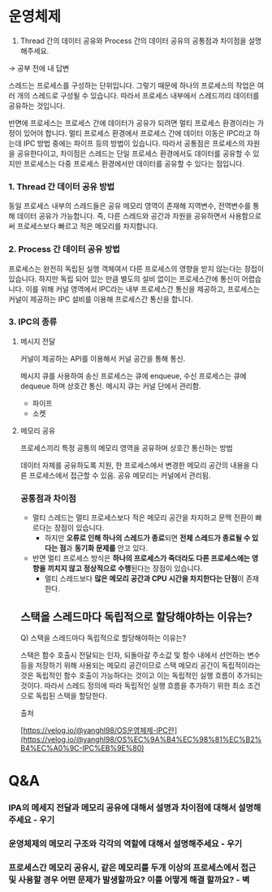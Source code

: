 # 운영체제

1. Thread 간의 데이터 공유와 Process 간의 데이터 공유의 공통점과 차이점을 설명해주세요.

→ 공부 전에 내 답변

스레드는 프로세스를 구성하는 단위입니다. 그렇기 때문에 하나의 프로세스의 작업은 여러 개의 스레드로 구성될 수 있습니다. 따라서 프로세스 내부에서 스레드끼리 데이터를 공유하는 것입니다.

반면에 프로세스는 프로세스 간에 데이터가 공유가 되려면 멀티 프로세스 환경이라는 가정이 있어야 합니다. 멀티 프로세스 환경에서 프로세스 간에 데이터 이동은 IPC라고 하는데 IPC 방법 중에는 파이프 등의 방법이 있습니다. 따라서 공통점은 프로세스의 자원을 공유한다이고, 차이점은 스레드는 단일 프로세스 환경에서도 데이터를 공유할 수 있지만 프로세스는 다중 프로세스 환경에서만 데이터를 공유할 수 있다는 점입니다.

### 1. Thread 간 데이터 공유 방법

동일 프로세스 내부의 스레드들은 공유 메모리 영역이 존재해 지역변수, 전역변수를 통해 데이터 공유가 가능합니다. 즉, 다른 스레드와 공간과 자원을 공유하면서 사용함으로써 프로세스보다 빠르고 적은 메모리를 차지합니다.

### 2. Process 간 데이터 공유 방법

프로세스는 완전히 독립된 실행 객체여서 다른 프로세스의 영향을 받지 않는다는 장접이 있습니다. 하지만 독립 되어 있는 만큼 별도의 설비 없이는 프로세스간에 통신이 어렵습니다. 이를 위해 커널 영역에서 IPC라는 내부 프로세스간 통신을 제공하고, 프로세스는 커널이 제공하는 IPC 설비를 이용해 프로세스간 통신을 합니다.

### 3. IPC의 종류

1. 메시지 전달
    
    커널이 제공하는 API를 이용해서 커널 공간을 통해 통신.
    
    메시지 큐를 사용하여 송신 프로세스는 큐에 enqueue, 수신 프로세스는 큐에 dequeue 하며 상호간 통신. 메시지 큐는 커널 단에서 관리함.
    
    - 파이프
    - 소켓
2. 메모리 공유
    
    프로세스끼리 특정 공통의 메모리 영역을 공유하며 상호간 통신하는 방법
    
    데이터 자체를 공유하도록 지원, 한 프로세스에서 변경한 메모리 공간의 내용을 다른 프로세스에서 접근할 수 있음. 공유 메모리는 커널에서 관리됨.
    
    ### 공통점과 차이점
    
    - 멀티 스레드는 멀티 프로세스보다 적은 메모리 공간을 차지하고 문맥 전환이 빠르다는 장점이 있습니다.
        - 하지만 **오류로 인해 하나의 스레드가 종료**되면 **전체 스레드가 종료될 수 있다는 점**과 **동기화 문제를** 안고 있다.
    - 반면 멀티 프로세스 방식은 **하나의 프로세스가 죽더라도 다른 프로세스에는 영향을 끼치지 않고 정상적으로 수행**된다는 장점이 있습니다.
        - 멀티 스레드보다 **많은 메모리 공간과 CPU 시간을 차지한다는 단점**이 존재한다.
    
    ## 스택을 스레드마다 독립적으로 할당해야하는 이유는?
    
    Q) 스택을 스레드마다 독립적으로 할당해야하는 이유는?
    
    스택은 함수 호출시 전달되는 인자, 되돌아갈 주소값 및 함수 내에서 선언하는 변수 등을 저장하기 위해 사용되는 메모리 공간이므로 스택 메모리 공간이 독립적이라는 것은 독립적인 함수 호출이 가능하다는 것이고 이는 독립적인 실행 흐름이 추가되는 것이다. 따라서 스레드 정의에 따라 독립적인 실행 흐름을 추가하기 위한 최소 조건으로 독립된 스택을 할당한다.
    
    출처
    
    [https://velog.io/@yanghl98/OS운영체제-IPC란](https://velog.io/@yanghl98/OS%EC%9A%B4%EC%98%81%EC%B2%B4%EC%A0%9C-IPC%EB%9E%80)
   
   
# Q&A

### IPA의 메세지 전달과 메모리 공유에 대해서 설명과 차이점에 대해서 설명해주세요 - 우기

### 운영체제의 메모리 구조와 각각의 역할에 대해서 설명해주세요 - 우기

### 프로세스간 메모리 공유시, 같은 메모리를 두개 이상의 프로세스에서 접근 및 사용할 경우 어떤 문제가 발생할까요? 이를 어떻게 해결 할까요? - 벽

